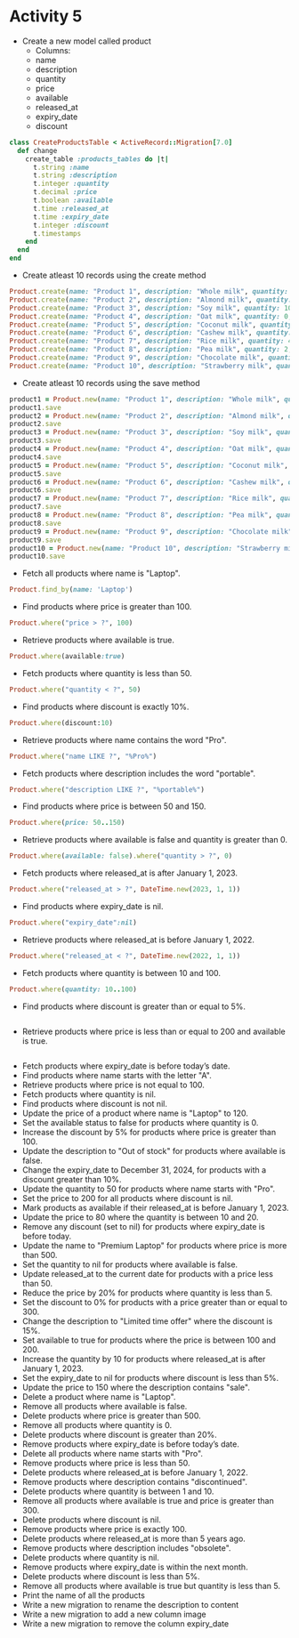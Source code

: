 # Activity 5

* Create a new model called product
  * Columns:
  * name
  * description
  * quantity
  * price
  * available
  * released_at
  * expiry_date
  * discount
```ruby = 
class CreateProductsTable < ActiveRecord::Migration[7.0]
  def change
    create_table :products_tables do |t|
      t.string :name
      t.string :description
      t.integer :quantity
      t.decimal :price
      t.boolean :available
      t.time :released_at
      t.time :expiry_date
      t.integer :discount
      t.timestamps
    end
  end
end
```
*   Create atleast 10 records using the create method
```ruby =
Product.create(name: "Product 1", description: "Whole milk", quantity: 3, price: 20.50, available: true, released_at: Time.now - 5.days, expiry_date: Time.now + 25.days, discount: 10)
Product.create(name: "Product 2", description: "Almond milk", quantity: 5, price: 25.00, available: true, released_at: Time.now - 10.days, expiry_date: Time.now + 30.days, discount: 15)
Product.create(name: "Product 3", description: "Soy milk", quantity: 10, price: 22.00, available: true, released_at: Time.now - 7.days, expiry_date: Time.now + 20.days, discount: 5)
Product.create(name: "Product 4", description: "Oat milk", quantity: 0, price: 30.00, available: false, released_at: Time.now - 2.days, expiry_date: Time.now + 15.days, discount: 0)
Product.create(name: "Product 5", description: "Coconut milk", quantity: 8, price: 18.50, available: true, released_at: Time.now - 3.days, expiry_date: Time.now + 40.days, discount: 20)
Product.create(name: "Product 6", description: "Cashew milk", quantity: 12, price: 27.50, available: true, released_at: Time.now - 1.days, expiry_date: Time.now + 35.days, discount: 10)
Product.create(name: "Product 7", description: "Rice milk", quantity: 4, price: 19.99, available: true, released_at: Time.now - 6.days, expiry_date: Time.now + 50.days, discount: 25)
Product.create(name: "Product 8", description: "Pea milk", quantity: 2, price: 23.00, available: true, released_at: Time.now - 4.days, expiry_date: Time.now + 10.days, discount: 5)
Product.create(name: "Product 9", description: "Chocolate milk", quantity: 6, price: 21.00, available: true, released_at: Time.now - 8.days, expiry_date: Time.now + 60.days, discount: 30)
Product.create(name: "Product 10", description: "Strawberry milk", quantity: 1, price: 24.00, available: false, released_at: Time.now - 9.days, expiry_date: Time.now + 45.days, discount: 0)
```
*   Create atleast 10 records using the save method
```ruby =
product1 = Product.new(name: "Product 1", description: "Whole milk", quantity: 3, price: 20.50, available: true, released_at: Time.now - 5.days, expiry_date: Time.now + 25.days, discount: 10)
product1.save
product2 = Product.new(name: "Product 2", description: "Almond milk", quantity: 5, price: 25.00, available: true, released_at: Time.now - 10.days, expiry_date: Time.now + 30.days, discount: 15)
product2.save
product3 = Product.new(name: "Product 3", description: "Soy milk", quantity: 10, price: 22.00, available: true, released_at: Time.now - 7.days, expiry_date: Time.now + 20.days, discount: 5)
product3.save
product4 = Product.new(name: "Product 4", description: "Oat milk", quantity: 0, price: 30.00, available: false, released_at: Time.now - 2.days, expiry_date: Time.now + 15.days, discount: 0)
product4.save
product5 = Product.new(name: "Product 5", description: "Coconut milk", quantity: 8, price: 18.50, available: true, released_at: Time.now - 3.days, expiry_date: Time.now + 40.days, discount: 20)
product5.save
product6 = Product.new(name: "Product 6", description: "Cashew milk", quantity: 12, price: 27.50, available: true, released_at: Time.now - 1.days, expiry_date: Time.now + 35.days, discount: 10)
product6.save
product7 = Product.new(name: "Product 7", description: "Rice milk", quantity: 4, price: 19.99, available: true, released_at: Time.now - 6.days, expiry_date: Time.now + 50.days, discount: 25)
product7.save
product8 = Product.new(name: "Product 8", description: "Pea milk", quantity: 2, price: 23.00, available: true, released_at: Time.now - 4.days, expiry_date: Time.now + 10.days, discount: 5)
product8.save
product9 = Product.new(name: "Product 9", description: "Chocolate milk", quantity: 6, price: 21.00, available: true, released_at: Time.now - 8.days, expiry_date: Time.now + 60.days, discount: 30)
product9.save
product10 = Product.new(name: "Product 10", description: "Strawberry milk", quantity: 1, price: 24.00, available: false, released_at: Time.now - 9.days, expiry_date: Time.now + 45.days, discount: 0)
product10.save
```
*   Fetch all products where name is "Laptop".
``` ruby =
Product.find_by(name: 'Laptop') 
``` 
*   Find products where price is greater than 100.
```ruby = 
Product.where("price > ?", 100)
```
*   Retrieve products where available is true.
```ruby =
Product.where(available:true)
```
*   Fetch products where quantity is less than 50.
```ruby =
Product.where("quantity < ?", 50)
```
*   Find products where discount is exactly 10%.
```ruby =
Product.where(discount:10)
```
*   Retrieve products where name contains the word "Pro".
```ruby = 
Product.where("name LIKE ?", "%Pro%")
```
*   Fetch products where description includes the word "portable".
```ruby = 
Product.where("description LIKE ?", "%portable%")
```  
* Find products where price is between 50 and 150.
```ruby =
Product.where(price: 50..150)
```
*   Retrieve products where available is false and quantity is greater than 0.
```ruby = 
Product.where(available: false).where("quantity > ?", 0)
```
*   Fetch products where released_at is after January 1, 2023.
```ruby = 
Product.where("released_at > ?", DateTime.new(2023, 1, 1))
```  
*   Find products where expiry_date is nil.
```ruby =
Product.where("expiry_date":nil) 
```
*   Retrieve products where released_at is before January 1, 2022.
```ruby = 
Product.where("released_at < ?", DateTime.new(2022, 1, 1))
```  
* Fetch products where quantity is between 10 and 100.
```ruby = 
Product.where(quantity: 10..100)
```
*   Find products where discount is greater than or equal to 5%.
```ruby = 

```
*   Retrieve products where price is less than or equal to 200 and available is true.
```ruby =

```
*   Fetch products where expiry_date is before today’s date.
*   Find products where name starts with the letter "A".
*   Retrieve products where price is not equal to 100.
*   Fetch products where quantity is nil.
*   Find products where discount is not nil.
*   Update the price of a product where name is "Laptop" to 120.
*   Set the available status to false for products where quantity is 0.
*   Increase the discount by 5% for products where price is greater than 100.
*   Update the description to "Out of stock" for products where available is false.
*   Change the expiry_date to December 31, 2024, for products with a discount greater than 10%.
*   Update the quantity to 50 for products where name starts with "Pro".
*   Set the price to 200 for all products where discount is nil.
*   Mark products as available if their released_at is before January 1, 2023.
*   Update the price to 80 where the quantity is between 10 and 20.
*   Remove any discount (set to nil) for products where expiry_date is before today.
*   Update the name to "Premium Laptop" for products where price is more than 500.
*   Set the quantity to nil for products where available is false.
*   Update released_at to the current date for products with a price less than 50.
*   Reduce the price by 20% for products where quantity is less than 5.
*   Set the discount to 0% for products with a price greater than or equal to 300.
*   Change the description to "Limited time offer" where the discount is 15%.
*   Set available to true for products where the price is between 100 and 200.
*   Increase the quantity by 10 for products where released_at is after January 1, 2023.
*   Set the expiry_date to nil for products where discount is less than 5%.
*   Update the price to 150 where the description contains "sale".
*   Delete a product where name is "Laptop".
*   Remove all products where available is false.
*   Delete products where price is greater than 500.
*   Remove all products where quantity is 0.
*   Delete products where discount is greater than 20%.
*   Remove products where expiry_date is before today’s date.
*   Delete all products where name starts with "Pro".
*   Remove products where price is less than 50.
*   Delete products where released_at is before January 1, 2022.
*   Remove products where description contains "discontinued".
*   Delete products where quantity is between 1 and 10.
*   Remove all products where available is true and price is greater than 300.
*   Delete products where discount is nil.
*   Remove products where price is exactly 100.
*   Delete products where released_at is more than 5 years ago.
*   Remove products where description includes "obsolete".
*   Delete products where quantity is nil.
*   Remove products where expiry_date is within the next month.
*   Delete products where discount is less than 5%.
*   Remove all products where available is true but quantity is less than 5.
*   Print the name of all the products
*   Write a new migration to rename the description to content
*   Write a new migration to add a new column image
*   Write a new migration to remove the column expiry_date